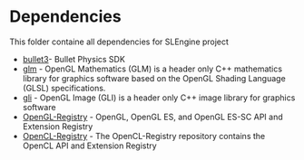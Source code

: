 # Dependencies
This folder containe all dependencies for SLEngine project

* [bullet3](https://github.com/bulletphysics/bullet3)- Bullet Physics SDK
* [glm](https://github.com/g-truc/glm) - OpenGL Mathematics (GLM) is a header only C++ mathematics library for graphics software based on the OpenGL Shading Language (GLSL) specifications.
* [gli](https://github.com/g-truc/gli) - OpenGL Image (GLI) is a header only C++ image library for graphics software
* [OpenGL-Registry](https://github.com/KhronosGroup/OpenGL-Registry) - OpenGL, OpenGL ES, and OpenGL ES-SC API and Extension Registry
* [OpenCL-Registry](https://github.com/KhronosGroup/OpenCL-Registry) - The OpenCL-Registry repository contains the OpenCL API and Extension Registry